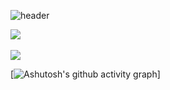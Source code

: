 



![header](https://capsule-render.vercel.app/api?type=rect&color=auto&height=150&section=header&text=정훈&fontSize=60)
</br>



<img src="https://github-readme-stats.vercel.app/api/top-langs/?username=junghunchoi&layout=compact"><br><br>
<img src="https://github-readme-stats.vercel.app/api?username=junghunchoi&show_icons=true">

[![Ashutosh's github activity graph](https://github-readme-activity-graph.vercel.app/graph?username=junghunchoi&theme=github-compact)]

